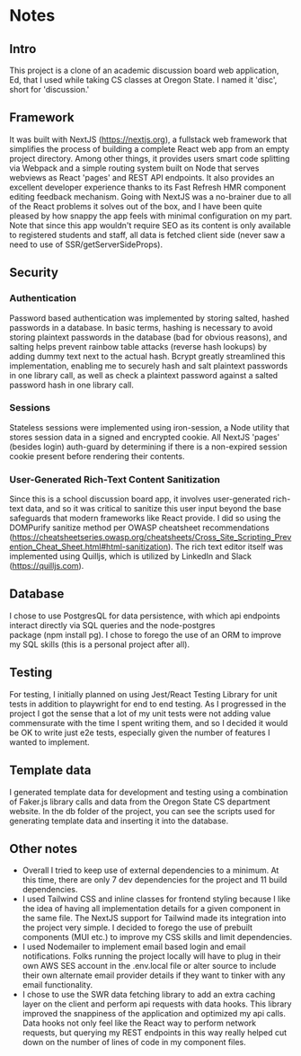 # Notes

## Intro
This project is a clone of an academic discussion board web application, Ed, 
that I used while taking CS classes at Oregon State. I named it 'disc',
short for 'discussion.'


## Framework
It was built with NextJS (https://nextjs.org), 
a fullstack web framework that simplifies the process of building
a complete React web app from an empty project directory. Among other things,
it provides users smart code splitting via Webpack and a simple routing system 
built on Node that serves webviews as React 'pages' and REST API endpoints. 
It also provides an excellent developer experience thanks
to its Fast Refresh HMR component editing feedback mechanism. Going with 
NextJS was a no-brainer due to all of the React problems it solves
out of the box, and I have been quite pleased by how snappy
the app feels with minimal configuration on my part. Note that since this
app wouldn't require SEO as its content is only available
to registered students and staff, all data is fetched client side (never
saw a need to use of SSR/getServerSideProps).


## Security

### Authentication
Password based authentication was implemented by storing salted, hashed
passwords in a database. In basic terms, hashing is necessary to avoid storing plaintext 
passwords in the database (bad for obvious reasons), and salting helps prevent 
rainbow table attacks (reverse hash lookups) by adding dummy text next to the actual hash.
Bcrypt greatly streamlined this implementation, enabling me to securely hash and salt
plaintext passwords in one library call, as well as check a plaintext password against
a salted password hash in one library call.

### Sessions
Stateless sessions were implemented using iron-session,
a Node utility that stores session data in a signed and encrypted cookie.
All NextJS 'pages' (besides login) auth-guard by determining if there is a 
non-expired session cookie present before rendering their contents.

### User-Generated Rich-Text Content Sanitization
Since this is a school discussion board app, it involves user-generated
rich-text data, and so it was critical to sanitize this user input beyond
the base safeguards that modern frameworks like React provide. 
I did so using the DOMPurify sanitize method per OWASP cheatsheet recommendations 
(https://cheatsheetseries.owasp.org/cheatsheets/Cross_Site_Scripting_Prevention_Cheat_Sheet.html#html-sanitization). 
The rich text editor itself was implemented using Quilljs, which is utilized by 
LinkedIn and Slack (https://quilljs.com).


## Database
I chose to use PostgresQL for data persistence, with which 
api endpoints interact directly via SQL queries and the node-postgres  
package (npm install pg). I chose to forego the use of an ORM to 
improve my SQL skills (this is a personal project after all). 


## Testing
For testing, I initially planned on using Jest/React Testing Library 
for unit tests in addition to playwright for end to end testing.
As I progressed in the project I got the sense that a lot of my
unit tests were not adding value commensurate with the time I spent
writing them, and so I decided it would be OK to write just e2e tests, 
especially given the number of features I wanted to implement.


## Template data
I generated template data for development and testing using a combination of
Faker.js library calls and data from the Oregon State CS department website.
In the db folder of the project, you can see the scripts used for generating
template data and inserting it into the database.


## Other notes
- Overall I tried to keep use of external dependencies to a minimum. 
    At this time, there are only 7 dev dependencies for the project
    and 11 build dependencies.
- I used Tailwind CSS and inline classes for frontend styling because
    I like the idea of having all implementation details for a given
    component in the same file. The NextJS support for Tailwind made its 
    integration into the project very simple. I decided to forego the use 
    of prebuilt components (MUI etc.) to improve my CSS skills and limit dependencies.
- I used Nodemailer to implement email based login and email
    notifications. Folks running the project locally
    will have to plug in their own AWS SES account in the .env.local
    file or alter source to include their own alternate email provider
    details if they want to tinker with any email functionality.
- I chose to use the SWR data fetching library to add an extra caching layer 
    on the client and perform api requests with data hooks. This library 
    improved the snappiness of the application and optimized my api calls. 
    Data hooks not only feel like the React way to perform network requests,
    but querying my REST endpoints in this way really helped cut down on the number
    of lines of code in my component files.
